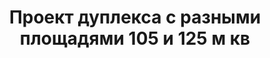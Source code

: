 ---
title: Проект дуплекса с разными площадями 105 и 125 м кв
description: Готовый проект дуплекса с разными площадями на две семьи, из кирпича, газобетона или пеноблока. Площадь секции&#58; 105 и 125 м.кв.

layout: project
permalink: /proekty/:path

weight: 1800

project-title: Дуплекс с разными площадями
project-catalog-title: Двухэтажный дуплекс
project-name: TD-105/125
tiny-description: Таунхаус с разными площадями

short-description: "Готовый проект дуплекса с разными площадями на две семьи, из кирпича, газобетона или пеноблока. Площадь секции&#58; 105 и 125 м.кв."

price-project: "90 000 р"
price-build: "от 4 310 000 р"


area: "105/125"

related:
- TD-79
- TD-123
- TP-116

params:
- name: "Площадь секции А/Б:"
  value: "104/125 м<sup>2</sup>"
- name: "Площадь 1-го этажа:"
  value: "55/65 м<sup>2</sup>"
- name: "Площадь 2-го этажа:"
  value: "49/60 м<sup>2</sup>"
- name: "Крыльцо, терраса"
  value: "24/24 м<sup>2</sup>"
- name: "Спальни"
  value: "3/4"
- name: "Санузлы"
  value: "2/2"
- name: "Габаритные размеры дома"
  value: "13.6 x 18.5м"
- name: "Высота 1-го этажа"
  value: "3.0м"
- name: "Высота 2-го этажа"
  value: "2.7м"
- name: "Фундамент"
  value: "Монолитный ж/б"
- name: "Конструкция стен"
  value: "Газобетон 400мм"
- name: "Перекрытия"
  value: "Монолитные ж/б"
- name: "Покрытие кровли"
  value: "Гибкая черепица"
- name: "Облицовка стен"
  value: "Клинкер, термососна"

options:
- name: "Зеркальный проект"
  value: "5 000 р"
- name: "Паспорт дома"
  value: "5 000 р"
- name: "Проект отопления"
  value: "30 000 р"
- name: "Водоснабжение, канализация"
  value: "30 000 р"
- name: "Проект электрики"
  value: "30 000 р"
- name: "Проект подвала"
  value: "30 000 р"
- name: "Замена материала стен"
  value: "20 000 р"
- name: "Изменение фундамента"
  value: "20 000 р"
- name: "Перепланировка (перегородки)"
  value: "5 000 р"
- name: "Дизайн интерьера"
  value: "120 000 р"
---